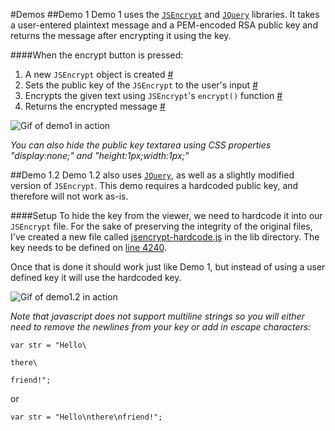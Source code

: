 #Demos
##Demo 1
Demo 1 uses the [`JSEncrypt`](https://github.com/travist/jsencrypt) and [`JQuery`](https://jquery.com/) libraries. It takes a user-entered plaintext message and a PEM-encoded RSA public key and returns the message after encrypting it using the key.

####When the encrypt button is pressed:
1. A new `JSEncrypt` object is created [#](https://github.com/ChrisAtAcculynk/PayzurEncryption/blob/master/demos/demo1.html#L17)
2. Sets the public key of the `JSEncrypt` to the user's input [#](https://github.com/ChrisAtAcculynk/PayzurEncryption/blob/master/demos/demo1.html#L18)
3. Encrypts the given text using `JSEncrypt`'s `encrypt()` function [#](https://github.com/ChrisAtAcculynk/PayzurEncryption/blob/master/demos/demo1.html#L20)
4. Returns the encrypted message [#](https://github.com/ChrisAtAcculynk/PayzurEncryption/blob/master/demos/demo1.html#L21)

![Gif of demo1 in action](http://i.imgur.com/aW8Ry3S.gif)

*_You can also hide the public key textarea using CSS properties "display:none;" and "height:1px;width:1px;"_*

##Demo 1\.2
Demo 1\.2 also uses [`JQuery`](https://jquery.com/), as well as a slightly modified version of `JSEncrypt`. This demo requires a hardcoded public key, and therefore will not work as-is.

####Setup
To hide the key from the viewer, we need to hardcode it into our `JSEncrypt` file. For the sake of preserving the integrity of the original files, I've created a new file called [jsencrypt-hardcode.js](https://github.com/ChrisAtAcculynk/PayzurEncryption/blob/master/lib) in the lib directory. The key needs to be defined on [line 4240](https://github.com/ChrisAtAcculynk/PayzurEncryption/blob/master/lib/jsencrypt-hardcode.js#L4240).

Once that is done it should work just like Demo 1, but instead of using a user defined key it will use the hardcoded key.

![Gif of demo1.2 in action](http://i.imgur.com/Rs0reKB.gif)

_Note that javascript does not support multiline strings so you will either need to remove the newlines from your key or add in escape characters:_

`var str = "Hello\ `

`there\ `

`friend!";`

or

`var str = "Hello\nthere\nfriend!";`
